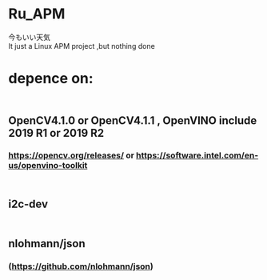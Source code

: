 # Ru_APM
今もいい天気
<br/>It just a Linux APM project ,but nothing done

# depence on:
## <br/>OpenCV4.1.0 or OpenCV4.1.1 , OpenVINO include 2019 R1 or 2019 R2
### https://opencv.org/releases/   or   https://software.intel.com/en-us/openvino-toolkit
## <br/>i2c-dev
## <br/>nlohmann/json
### (https://github.com/nlohmann/json)
